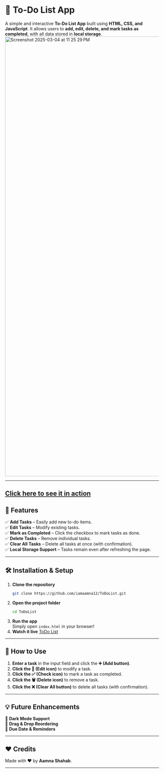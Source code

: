 # 📝 To-Do List App

A simple and interactive **To-Do List App** built using **HTML, CSS, and JavaScript**. It allows users to **add, edit, delete, and mark tasks as completed**, with all data stored in **local storage**.
<img width="1440" alt="Screenshot 2025-03-04 at 11 25 29 PM" src="https://github.com/user-attachments/assets/d24529e8-b7e4-4c0a-8201-667ae0502e96" />

---
<a href="https://todolistbyaamna.netlify.app" target="_blank">Click here to see it in action</a>
---
## 🚀 Features

✅ **Add Tasks** – Easily add new to-do items.  
✅ **Edit Tasks** – Modify existing tasks.  
✅ **Mark as Completed** – Click the checkbox to mark tasks as done.  
✅ **Delete Tasks** – Remove individual tasks.  
✅ **Clear All Tasks** – Delete all tasks at once (with confirmation).  
✅ **Local Storage Support** – Tasks remain even after refreshing the page.  

---

## 🛠️ Installation & Setup

1. **Clone the repository**
   ```sh
   git clone https://github.com/iamaamna12/ToDoList.git
   ```
2. **Open the project folder**
   ```sh
   cd ToDoList
   ```
3. **Run the app**  
   Simply open `index.html` in your browser!
4. **Watch it live**
   <a href="https://todolist.aamnashahab.com">ToDo List</a>

---

## 🎯 How to Use

1. **Enter a task** in the input field and click the **➕ (Add button)**.
2. **Click the 📝 (Edit icon)** to modify a task.
3. **Click the ✅ (Check icon)** to mark a task as completed.
4. **Click the 🗑️ (Delete icon)** to remove a task.
5. **Click the ❌ (Clear All button)** to delete all tasks (with confirmation).

---

## 💡 Future Enhancements

🚀 **Dark Mode Support**  
🚀 **Drag & Drop Reordering**  
🚀 **Due Date & Reminders**  

---

## ❤️ Credits
Made with ❤️ by **Aamna Shahab**.

---
